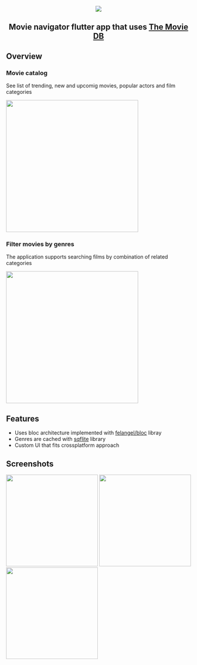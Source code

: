 <p align="center">
  <img src="../master/docs/icon.png">
</p>
<h2 align="center">Movie navigator flutter app that uses <a href="https://www.themoviedb.org">The Movie DB</a> </h2>


## Overview

<h3>Movie catalog</h3>
<p>See list of trending, new and upcomig movies, popular actors and film categories</p>
<img src="../master/docs/demo_clip.gif" width="360"/>
  
<h3>Filter movies by genres</h3>
<p>The application supports searching films by combination of related categories</p>
<img src="../master/docs/genres_clip.gif" width="360"/>

## Features

* Uses bloc architecture implemented with <a href="https://github.com/felangel/bloc">felangel/bloc</a> libray
* Genres are cached with [sqflite](https://pub.dev/packages/sqflite) library
* Custom UI that fits crossplatform approach

## Screenshots

<img src="../master/docs/movie.png" width="250"> <img src="../master/docs/actor.png" width="250"> <img src="../master/docs/search.png" width="250">
